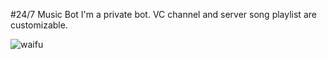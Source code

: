 #24/7 Music Bot
I'm a private bot. VC channel and server song playlist are customizable.

![waifu](https://cdn.waifu.im/fe5965417c0318a8.jpg)
